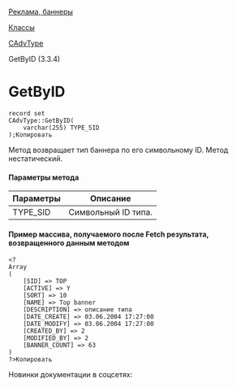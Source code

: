 [Реклама, баннеры](/api_help/advertising/index.php)

[Классы](/api_help/advertising/classes/index.php)

[CAdvType](/api_help/advertising/classes/cadvtype/index.php)

GetByID (3.3.4)

GetByID
=======

```
record set
CAdvType::GetByID(
	varchar(255) TYPE_SID
);Копировать
```

Метод возвращает тип баннера по его символьному ID. Метод нестатический.

#### Параметры метода

| Параметры | Описание |
| --- | --- |
| TYPE\_SID | Символьный ID типа. |

#### Пример массива, получаемого после Fetch результата, возвращенного данным методом

```
<?
Array
(
	[SID] => TOP
	[ACTIVE] => Y
	[SORT] => 10
	[NAME] => Top banner
	[DESCRIPTION] => описание типа
	[DATE_CREATE] => 03.06.2004 17:27:00
	[DATE_MODIFY] => 03.06.2004 17:27:00
	[CREATED_BY] => 2
	[MODIFIED_BY] => 2
	[BANNER_COUNT] => 63
)
?>Копировать
```

Новинки документации в соцсетях: